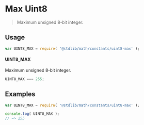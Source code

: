 # Max Uint8

> Maximum unsigned 8-bit integer.

<section class="usage">

## Usage

``` javascript
var UINT8_MAX = require( '@stdlib/math/constants/uint8-max' );
```

#### UINT8_MAX

Maximum unsigned 8-bit integer.

``` javascript
UINT8_MAX === 255;
```

<!-- </usage> -->


<section class="examples">

## Examples

<!-- TODO: better example -->

``` javascript
var UINT8_MAX = require( '@stdlib/math/constants/uint8-max' );

console.log( UINT8_MAX );
// => 255
```

<!-- </examples> -->


<section class="links">

<!-- </links> -->
